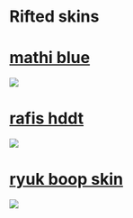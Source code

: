 # Rifted skins

# [mathi blue](https://drive.google.com/uc?export=download&id=1iNfjC6KulYNCkJW4K2AOgOVk2halrcdT)
![](https://i.imgur.com/humkVxr.png)

# [rafis hddt](https://drive.google.com/uc?export=download&id=1oanJ5hrKl4ZdPVUV9TfUgg0V6_OArp1e)
![](https://i.imgur.com/Fmziqqq.png)

# [ryuk boop skin](https://cdn.discordapp.com/attachments/427214130756452353/697696460267061319/boop.osk)
![](https://osu.ppy.sh/ss/14733957/6cce)

